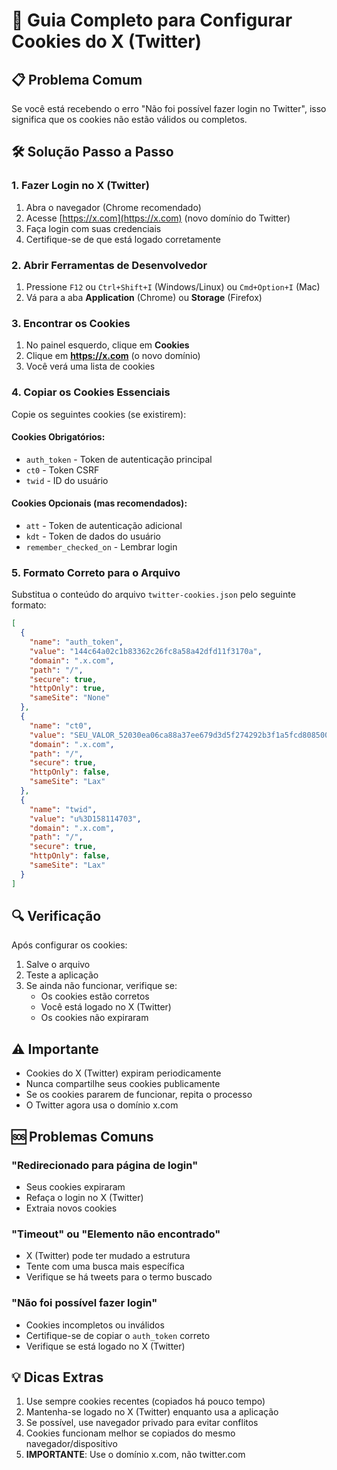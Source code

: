 # 🔧 Guia Completo para Configurar Cookies do X (Twitter)

## 📋 Problema Comum

Se você está recebendo o erro "Não foi possível fazer login no Twitter", isso significa que os cookies não estão válidos ou completos.

## 🛠️ Solução Passo a Passo

### 1. **Fazer Login no X (Twitter)**

1. Abra o navegador (Chrome recomendado)
2. Acesse [https://x.com](https://x.com) (novo domínio do Twitter)
3. Faça login com suas credenciais
4. Certifique-se de que está logado corretamente

### 2. **Abrir Ferramentas de Desenvolvedor**

1. Pressione `F12` ou `Ctrl+Shift+I` (Windows/Linux) ou `Cmd+Option+I` (Mac)
2. Vá para a aba **Application** (Chrome) ou **Storage** (Firefox)

### 3. **Encontrar os Cookies**

1. No painel esquerdo, clique em **Cookies**
2. Clique em **https://x.com** (o novo domínio)
3. Você verá uma lista de cookies

### 4. **Copiar os Cookies Essenciais**

Copie os seguintes cookies (se existirem):

#### **Cookies Obrigatórios:**

- `auth_token` - Token de autenticação principal
- `ct0` - Token CSRF
- `twid` - ID do usuário

#### **Cookies Opcionais (mas recomendados):**

- `att` - Token de autenticação adicional
- `kdt` - Token de dados do usuário
- `remember_checked_on` - Lembrar login

### 5. **Formato Correto para o Arquivo**

Substitua o conteúdo do arquivo `twitter-cookies.json` pelo seguinte formato:

```json
[
  {
    "name": "auth_token",
    "value": "144c64a02c1b83362c26fc8a58a42dfd11f3170a",
    "domain": ".x.com",
    "path": "/",
    "secure": true,
    "httpOnly": true,
    "sameSite": "None"
  },
  {
    "name": "ct0",
    "value": "SEU_VALOR_52030ea06ca88a37ee679d3d5f274292b3f1a5fcd8085006270303d3455a8717c2b54c582ec164808b2ac86a6d9bc86572fad5dcf5dc4e7884b3b0c42d100e39bf17f170009abf5f4ab0bc29b0f0375bAQUI",
    "domain": ".x.com",
    "path": "/",
    "secure": true,
    "httpOnly": false,
    "sameSite": "Lax"
  },
  {
    "name": "twid",
    "value": "u%3D158114703",
    "domain": ".x.com",
    "path": "/",
    "secure": true,
    "httpOnly": false,
    "sameSite": "Lax"
  }
]
```

## 🔍 Verificação

Após configurar os cookies:

1. Salve o arquivo
2. Teste a aplicação
3. Se ainda não funcionar, verifique se:
   - Os cookies estão corretos
   - Você está logado no X (Twitter)
   - Os cookies não expiraram

## ⚠️ Importante

- Cookies do X (Twitter) expiram periodicamente
- Nunca compartilhe seus cookies publicamente
- Se os cookies pararem de funcionar, repita o processo
- O Twitter agora usa o domínio x.com

## 🆘 Problemas Comuns

### "Redirecionado para página de login"

- Seus cookies expiraram
- Refaça o login no X (Twitter)
- Extraia novos cookies

### "Timeout" ou "Elemento não encontrado"

- X (Twitter) pode ter mudado a estrutura
- Tente com uma busca mais específica
- Verifique se há tweets para o termo buscado

### "Não foi possível fazer login"

- Cookies incompletos ou inválidos
- Certifique-se de copiar o `auth_token` correto
- Verifique se está logado no X (Twitter)

## 💡 Dicas Extras

1. Use sempre cookies recentes (copiados há pouco tempo)
2. Mantenha-se logado no X (Twitter) enquanto usa a aplicação
3. Se possível, use navegador privado para evitar conflitos
4. Cookies funcionam melhor se copiados do mesmo navegador/dispositivo
5. **IMPORTANTE**: Use o domínio x.com, não twitter.com
